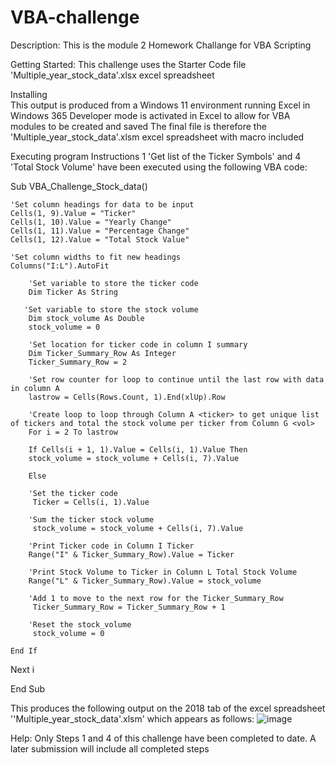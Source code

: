 # VBA-challenge

Description:
  This is the module 2 Homework Challange for VBA Scripting

Getting Started:
  This challenge uses the Starter Code file 'Multiple_year_stock_data'.xlsx excel spreadsheet

Installing  
  This output is produced from a Windows 11 environment running Excel in Windows 365
  Developer mode is activated in Excel to allow for VBA modules to be created and saved 
  The final file is therefore the 'Multiple_year_stock_data'.xlsm excel spreadsheet with macro included

Executing program
  Instructions 1 'Get list of the Ticker Symbols' and 4 'Total Stock Volume' have been executed using the following VBA code:

  Sub VBA_Challenge_Stock_data()

    'Set column headings for data to be input
    Cells(1, 9).Value = "Ticker"
    Cells(1, 10).Value = "Yearly Change"
    Cells(1, 11).Value = "Percentage Change"
    Cells(1, 12).Value = "Total Stock Value"

    'Set column widths to fit new headings
    Columns("I:L").AutoFit
    
        'Set variable to store the ticker code
        Dim Ticker As String
    
       'Set variable to store the stock volume
        Dim stock_volume As Double
        stock_volume = 0

        'Set location for ticker code in column I summary
        Dim Ticker_Summary_Row As Integer
        Ticker_Summary_Row = 2
        
        'Set row counter for loop to continue until the last row with data in column A
        lastrow = Cells(Rows.Count, 1).End(xlUp).Row
                       
        'Create loop to loop through Column A <ticker> to get unique list of tickers and total the stock volume per ticker from Column G <vol>
        For i = 2 To lastrow
        
        If Cells(i + 1, 1).Value = Cells(i, 1).Value Then
        stock_volume = stock_volume + Cells(i, 7).Value
                
        Else
        
        'Set the ticker code
         Ticker = Cells(i, 1).Value
        
        'Sum the ticker stock volume
         stock_volume = stock_volume + Cells(i, 7).Value
        
        'Print Ticker code in Column I Ticker
        Range("I" & Ticker_Summary_Row).Value = Ticker
        
        'Print Stock Volume to Ticker in Column L Total Stock Volume
        Range("L" & Ticker_Summary_Row).Value = stock_volume
        
        'Add 1 to move to the next row for the Ticker_Summary_Row
         Ticker_Summary_Row = Ticker_Summary_Row + 1
        
        'Reset the stock_volume
         stock_volume = 0
        
    End If
    
  Next i

End Sub

This produces the following output on the 2018 tab of the excel spreadsheet ''Multiple_year_stock_data'.xlsm'
which appears as follows:
![image](https://github.com/ElizabethDashwood/VBA-challenge/assets/160380658/16fea123-9213-49c3-9339-06874e9d22ba)

Help:
Only Steps 1 and 4 of this challenge have been completed to date. 
A later submission will include all completed steps
